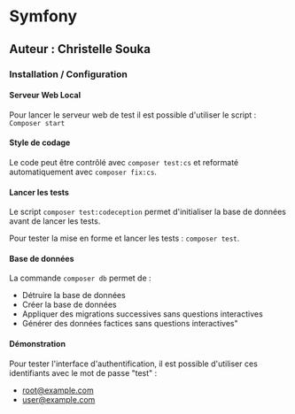 # Symfony
## Auteur : Christelle Souka
### Installation / Configuration 

#### Serveur Web Local
Pour lancer le serveur web de test il est possible d'utiliser le script :
``Composer start``

#### Style de codage
Le code peut être contrôlé avec `composer test:cs` et reformaté automatiquement avec `composer fix:cs`.

#### Lancer les tests 
Le script `composer test:codeception` permet d'initialiser la base de données avant de lancer les tests.


Pour tester la mise en forme et lancer les tests : `composer test`.

#### Base de données
La commande `composer db` permet de :
- Détruire la base de données
- Créer la base de données
- Appliquer des migrations successives sans questions interactives 
- Générer des données factices sans questions interactives"

#### Démonstration 

Pour tester l'interface d'authentification, il est possible d'utiliser ces identifiants avec le mot de passe "test" :
- root@example.com
- user@example.com
